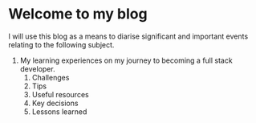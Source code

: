 # Welcome to my blog

I will use this blog as a means to diarise significant and important events relating to the following subject.

1. My learning experiences on my journey to becoming a full stack developer.
   1. Challenges
   2. Tips
   3. Useful resources
   4. Key decisions
   5. Lessons learned
